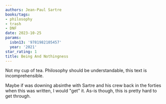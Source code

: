 ```yaml
---
authors: Jean-Paul Sartre
books/tags:
- philosophy
- trash
- DNF
date: 2023-10-25
params:
  isbn13: '9781982105457'
  year: '2021'
star_rating: 1
title: Being And Nothingness
---
```


Not my cup of tea. Philosophy should be understandable, this text is
incomprehensible.

Maybe if was downing absinthe with Sartre and his crew back in the forties when
this was written, I would "get" it. As-is though, this is pretty hard to get
through.

<!--more-->